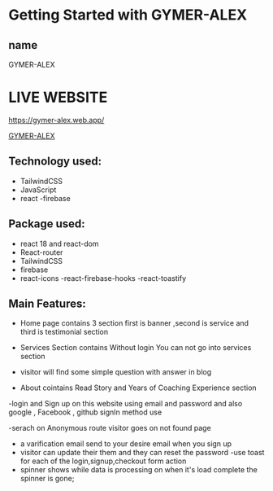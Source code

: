 # Getting Started with GYMER-ALEX

## name

GYMER-ALEX

#  LIVE WEBSITE 


https://gymer-alex.web.app/


[GYMER-ALEX](https://gymer-alex.web.app/)


## Technology used:

- TailwindCSS
- JavaScript
- react
-firebase

## Package used:

- react 18 and react-dom
- React-router
- TailwindCSS
- firebase
- react-icons
-react-firebase-hooks
-react-toastify


## Main Features:

- Home page contains 3 section first is banner ,second is service and third is testimonial section


- Services Section contains Without login You can not go into services section 

- visitor will find some simple question with answer in blog

- About cointains Read Story and Years of Coaching Experience section

-login and Sign up on this website using email and password and also google , Facebook , github signIn method  use 

-serach on Anonymous route visitor goes on not found page

- a varification email send to your desire email when you sign up
- visitor can update their them and they can reset the password
-use toast for each of the login,signup,checkout form action 
- spinner shows while data is processing on  when  it's load complete the spinner is gone;  